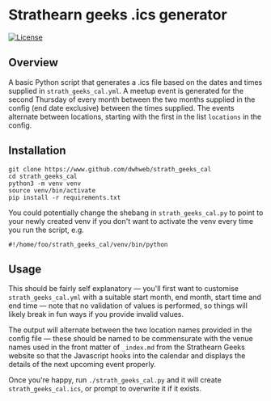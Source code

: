 # Strathearn geeks .ics generator

[![License](https://img.shields.io/badge/License-MIT-blue.svg)](https://opensource.org/licenses/MIT)

## Overview

A basic Python script that generates a .ics file based on the dates and times supplied in `strath_geeks_cal.yml`. A meetup event is generated for the second Thursday of every month between the two months supplied in the config (end date exclusive) between the times supplied. The events alternate between locations, starting with the first in the list `locations` in the config. 

## Installation

```
git clone https://www.github.com/dwhweb/strath_geeks_cal
cd strath_geeks_cal
python3 -m venv venv
source venv/bin/activate
pip install -r requirements.txt
```

You could potentially change the shebang in `strath_geeks_cal.py` to point to your newly created venv if you don't want to activate the venv every time you run the script, e.g. 

```
#!/home/foo/strath_geeks_cal/venv/bin/python
```

## Usage

This should be fairly self explanatory — you'll first want to customise `strath_geeks_cal.yml` with a suitable start month, end month, start time and end time — note that no validation of values is performed, so things will likely break in fun ways if you provide invalid values.

The output will alternate between the two location names provided in the config file — these should be named to be commensurate with the venue names used in the front matter of `_index.md` from  the Strathearn Geeks website so that the Javascript hooks into the calendar and displays the details of the next upcoming event properly. 

Once you're happy, run `./strath_geeks_cal.py` and it will create `strath_geeks_cal.ics`, or prompt to overwrite it if it exists.
